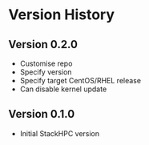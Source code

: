 # Version History

## Version 0.2.0
- Customise repo
- Specify version
- Specify target CentOS/RHEL release
- Can disable kernel update

## Version 0.1.0
- Initial StackHPC version